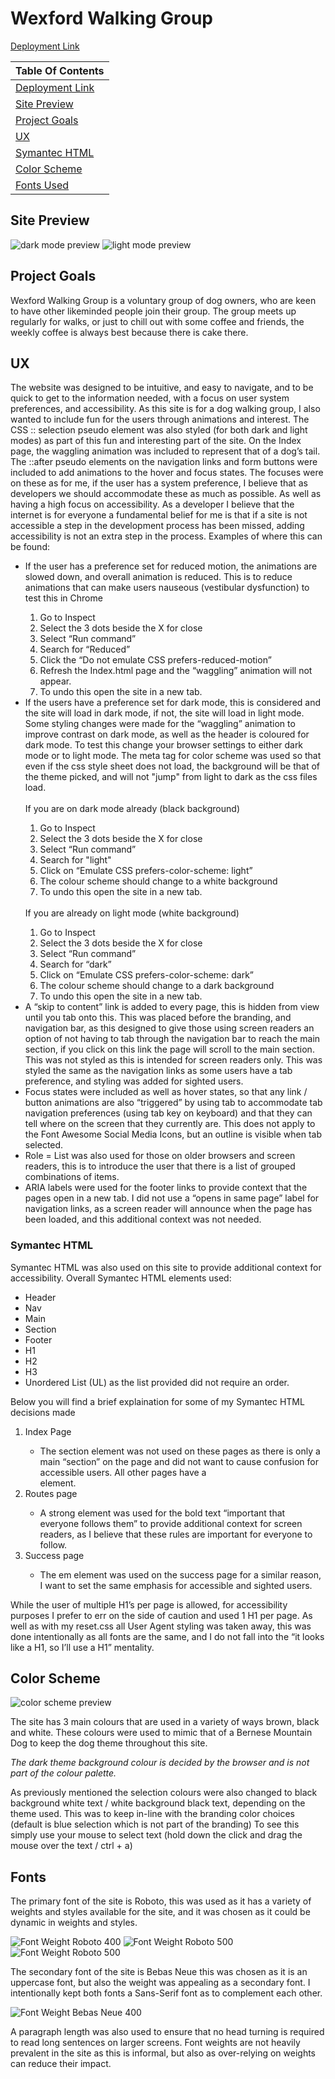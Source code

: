 # Wexford Walking Group 
[Deployment Link](https://shane-donlon.github.io/ci-project-1/index.html)


| Table Of Contents |
| --- |
| [Deployment Link](#wexford-walking-group) |
| [Site Preview](#site-preview) |
| [Project Goals](#project-goals) |
| [UX](#ux) |
| [Symantec HTML](#symantec-html) |
| [Color Scheme](#color-scheme) |
| [Fonts Used](#fonts) |
## Site Preview
![dark mode preview](documentation/assets/site-preview-dark-mode.jpg)
![light mode preview](documentation/assets/site-preview-light-mode.jpg)

## Project Goals
Wexford Walking Group is a voluntary group of dog owners, who are keen to have other likeminded people join their group. The group meets up regularly for walks, or just to chill out with some coffee and friends, the weekly coffee is always best because there is cake there.

## UX
The website was designed to be intuitive, and easy to navigate, and to be quick to get to the information needed, with a focus on user system preferences, and accessibility. As this site is for a dog walking group, I also wanted to include fun for the users through animations and interest.
The CSS :: selection pseudo element was also styled (for both dark and light modes) as part of this fun and interesting part of the site.
On the Index page, the waggling animation was included to represent that of a dog’s tail.
The  ::after pseudo elements on the navigation links and form buttons were included to add animations to the hover and focus states. 
The focuses were on these as for me, if the user has a system preference, I believe that as developers we should accommodate these as much as possible.
As well as having a high focus on accessibility. As a developer I believe that the internet is for everyone a fundamental belief for me is that if a site is not accessible a step in the development process has been missed, adding accessibility is not an extra step in the process.
Examples of where this can be found:


<ul>
  <li>
    If the user has a preference set for reduced motion, the animations are
    slowed down, and overall animation is reduced. This is to reduce animations
    that can make users nauseous (vestibular dysfunction) to test this in Chrome
  </li>
  <ol>
    <li>Go to Inspect</li>
    <li>Select the 3 dots beside the X for close</li>
    <li>Select “Run command”</li>
    <li>Search for “Reduced”</li>
    <li>Click the “Do not emulate CSS prefers-reduced-motion”</li>
    <li>
      Refresh the Index.html page and the “waggling” animation will not appear.
    </li>
    <li>To undo this open the site in a new tab.</li>
  </ol>

  <li>
    If the users have a preference set for dark mode, this is considered and the
    site will load in dark mode, if not, the site will load in light mode. Some
    styling changes were made for the “waggling” animation to improve contrast
    on dark mode, as well as the header is coloured for dark mode. To test this
    change your browser settings to either dark mode or to light mode. 
    The meta tag for color scheme was used so that even if the css style sheet does not load, the background 
    will be that of the theme picked, and will not "jump" from light to dark as the css files load.
  </li>
<br>
  If you are on dark mode already (black background)
  <ol>
    <li>Go to Inspect</li>
    <li>Select the 3 dots beside the X for close</li>
    <li>Select “Run command”</li>
    <li>Search for "light"</li>
    <li>Click on “Emulate CSS prefers-color-scheme: light”</li>
    <li>The colour scheme should change to a white background</li>
    <li>To undo this open the site in a new tab.</li>
  </ol>
  <br>
  If you are already on light mode (white background)
  <ol>
    <li>Go to Inspect</li>
    <li>Select the 3 dots beside the X for close</li>
    <li>Select “Run command”</li>
    <li>Search for “dark”</li>
    <li>Click on “Emulate CSS prefers-color-scheme: dark”</li>
    <li>The colour scheme should change to a dark background</li>
    <li>To undo this open the site in a new tab.</li>
  </ol>

  <li>
    A “skip to content” link is added to every page, this is hidden from view
    until you tab onto this. This was placed before the branding, and navigation
    bar, as this designed to give those using screen readers an option of not
    having to tab through the navigation bar to reach the main section, if you
    click on this link the page will scroll to the main section. This was not
    styled as this is intended for screen readers only. This was styled the same
    as the navigation links as some users have a tab preference, and styling was
    added for sighted users.
  </li>

  <li>
    Focus states were included as well as hover states, so that any link /
    button animations are also “triggered” by using tab to accommodate tab
    navigation preferences (using tab key on keyboard) and that they can tell
    where on the screen that they currently are. This does not apply to the Font
    Awesome Social Media Icons, but an outline is visible when tab selected.
  </li>

  <li>
    Role = List was also used for those on older browsers and screen readers,
    this is to introduce the user that there is a list of grouped combinations
    of items.
  </li>

  <li>
    ARIA labels were used for the footer links to provide context that the pages
    open in a new tab. I did not use a “opens in same page” label for navigation
    links, as a screen reader will announce when the page has been loaded, and
    this additional context was not needed.
  </li>
</ul>

### Symantec HTML
Symantec HTML was also used on this site to provide additional context for accessibility.
Overall Symantec HTML elements used:

<ul>
  <li>Header</li>
  <li>Nav</li>
  <li>Main</li>
  <li>Section</li>
  <li>Footer</li>
  <li>H1</li>
  <li>H2</li>
  <li>H3</li>
  <li>Unordered List (UL) as the list provided did not require an order.</li>
</ul>


Below you will find a brief explaination for some of my Symantec HTML decisions made
<ol>
  <li>Index Page</li>
  <ul>
    <li>
      The section element was not used on these pages as there is only a main
      “section” on the page and did not want to cause confusion for accessible
      users. All other pages have a
      <section></section>
      element.
    </li>
  </ul>
  <li>Routes page</li>
  <ul>
    <li>
      A strong element was used for the bold text “important that everyone
      follows them” to provide additional context for screen readers, as I
      believe that these rules are important for everyone to follow.
    </li>
  </ul>
  <li>Success page</li>
  <ul><li>The em element was used on the success page for a similar reason, I want to set the same emphasis for accessible and sighted users.</li></ul>
</ol>


While the user of multiple H1’s per page is allowed, for accessibility purposes I prefer to err on the side of caution and used 1 H1 per page. 
As well as with my reset.css all User Agent styling was taken away, this was done intentionally as all fonts are the same, and I do not fall into the “it looks like a H1, so I’ll use a H1” mentality. 


## Color Scheme
![color scheme preview](documentation/assets/color-scheme.jpg)

The site has 3 main colours that are used in a variety of ways brown, black and white.
These colours were used to mimic that of a Bernese Mountain Dog to keep the dog theme throughout this site.

<em> The dark theme background colour is decided by the browser and is not part of the colour palette. </em>


As previously mentioned the selection colours were also changed to black background white text / white background black text, depending on the theme used.
This was to keep in-line with the branding color choices (default is blue selection which is not part of the branding)
To see this simply use your mouse to select text (hold down the click and drag the mouse over the text / ctrl + a)



## Fonts

The primary font of the site is Roboto, this was used as it has a variety of weights and styles available for the site, and it was chosen as it could be dynamic in weights and styles. 

![Font Weight Roboto 400](documentation/assets/font-weight-roboto-400.jpg)
![Font Weight Roboto 500](documentation/assets/font-weight-roboto-500.jpg)
![Font Weight Roboto 500](documentation/assets/font-weight-roboto-700.jpg)

The secondary font of the site is Bebas Neue this was chosen as it is an uppercase font, but also the weight was appealing as a secondary font.
I intentionally kept both fonts a Sans-Serif font as to complement each other.

![Font Weight Bebas Neue 400](documentation/assets/font-weight-bebas-neue-400.jpg)


A paragraph length was also used to ensure that no head turning is required to read long sentences on larger screens. 
Font weights are not heavily prevalent in the site as this is informal, but also as over-relying on weights can reduce their impact.



